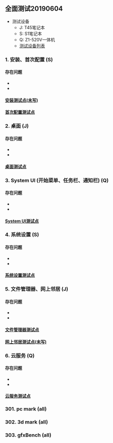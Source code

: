 ## 全面测试20190604
- 测试设备
   - J: T45笔记本
   - S: S1笔记本
   - Q: Z1-520V一体机
   - [测试设备列表](https://github.com/openthos/app-testing-results/blob/master/list/%E6%B5%8B%E8%AF%95%E8%AE%BE%E5%A4%87%E5%88%97%E8%A1%A8.md)

### 1. 安装、首次配置 (S)
#### 存在问题
- 
- 
#### [安装测试点(未写)]()
#### [首次配置测试点](https://github.com/openthos/app-testing-results/blob/master/list/%E5%8A%9F%E8%83%BD%E7%82%B9%E5%88%97%E8%A1%A8/%E9%A6%96%E6%AC%A1%E9%85%8D%E7%BD%AE%E5%8A%9F%E8%83%BD%E5%88%97%E8%A1%A8.md)
### 2. 桌面 (J)
#### 存在问题
- 
- 
#### [桌面测试点](https://github.com/openthos/app-testing-results/blob/master/list/%E5%8A%9F%E8%83%BD%E7%82%B9%E5%88%97%E8%A1%A8/%E6%A1%8C%E9%9D%A2%E5%8A%9F%E8%83%BD%E5%88%97%E8%A1%A8.md)

### 3. System UI (开始菜单、任务栏、通知栏) (Q)
#### 存在问题
- 
- 
#### [System UI测试点](https://github.com/openthos/app-testing-results/blob/master/list/%E5%8A%9F%E8%83%BD%E7%82%B9%E5%88%97%E8%A1%A8/SystemUI%E5%8A%9F%E8%83%BD%E5%88%97%E8%A1%A8.md)
### 4. 系统设置 (S)
#### 存在问题
- 
- 
#### [系统设置测试点](https://github.com/openthos/app-testing-results/blob/master/list/%E5%8A%9F%E8%83%BD%E7%82%B9%E5%88%97%E8%A1%A8/%E8%AE%BE%E7%BD%AE%E5%8A%9F%E8%83%BD%E5%88%97%E8%A1%A8.md)
### 5. 文件管理器、网上邻居 (J)
#### 存在问题
- 
- 
#### [文件管理器测试点](https://github.com/openthos/app-testing-results/blob/master/list/%E5%8A%9F%E8%83%BD%E7%82%B9%E5%88%97%E8%A1%A8/%E6%96%87%E4%BB%B6%E7%AE%A1%E7%90%86%E5%99%A8%E5%8A%9F%E8%83%BD%E5%88%97%E8%A1%A8.md)
#### [网上邻居测试点(未写)]()
### 6. 云服务 (Q)
#### 存在问题
- 
- 
#### [云服务测试点](https://github.com/openthos/app-testing-results/blob/master/%E6%B5%8B%E8%AF%95%E5%86%85%E5%AE%B9%E5%8F%8A%E7%BB%93%E6%9E%9C/%E5%8A%9F%E8%83%BD%E6%B5%8B%E8%AF%95%E7%9B%B8%E5%85%B3/%E4%BA%91%E6%9C%8D%E5%8A%A1/testresult/%E6%A8%A1%E6%9D%BF.md)
### 301. pc mark (all)
### 302. 3d mark (all)
### 303. gfxBench (all)
